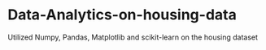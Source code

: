 # Data-Analytics-on-housing-data
Utilized Numpy, Pandas, Matplotlib and scikit-learn on the housing dataset

